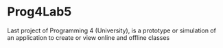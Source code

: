 # Prog4Lab5
Last project of Programming 4 (University), is a prototype or simulation of an application to create or view online and offline classes
